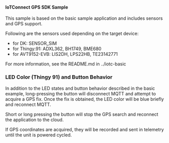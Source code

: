 #### IoTConnect GPS SDK Sample

This sample is based on the basic sample application and includes sensors and GPS support.

Following are the sensors used depending on the target device:
* for DK: SENSOR_SIM
* for Thingy:91: ADXL362, BH1749, BME680
* for AVT9152-EVB: LIS2DH, LPS22HB, TE23142771

For more information, see the README.md in ../iotc-basic

### LED Color (Thingy 91) and Button Behavior

In addition to the LED states and button behavior described in the basic example, long-pressing the button will disconnect
MQTT and attempt to acquire a GPS fix. Once the fix is obtained, the LED color will be blue briefly and reconnect MQTT.

Short or long pressing the button will stop the GPS search and reconnect the application to the cloud.

If GPS coordinates are acquired, they will be recorded and sent in telemetry until the unit is powered cycled. 